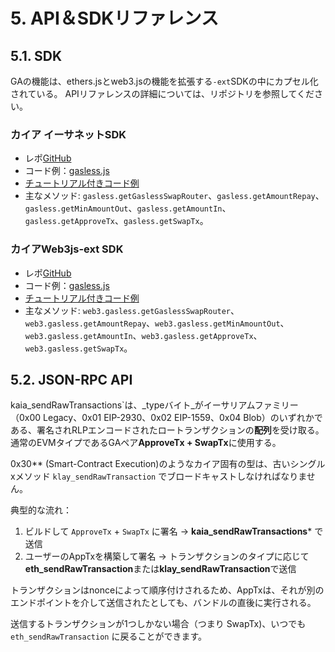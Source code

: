 # 5. API＆SDKリファレンス

## 5.1. SDK

GAの機能は、ethers.jsとweb3.jsの機能を拡張する`-ext`SDKの中にカプセル化されている。 APIリファレンスの詳細については、リポジトリを参照してください。

### カイア イーサネットSDK

- レポ[GitHub](https://github.com/kaiachain/kaia-sdk/tree/dev/ethers-ext)
- コード例：[gasless.js](https://github.com/kaiachain/kaia-sdk/blob/dev/ethers-ext/example/v6/gasless/gasless.js)
- [チュートリアル付きコード例](https://docs.kaia.io/references/sdk/ethers-ext/v6/gas-abstraction/gasless/)
- 主なメソッド: `gasless.getGaslessSwapRouter`、`gasless.getAmountRepay`、`gasless.getMinAmountOut`、`gasless.getAmountIn`、`gasless.getApproveTx`、`gasless.getSwapTx`。

### カイアWeb3js-ext SDK

- レポ[GitHub](https://github.com/kaiachain/kaia-sdk/tree/dev/web3js-ext)
- コード例：[gasless.js](https://github.com/kaiachain/kaia-sdk/blob/dev/web3js-ext/example/gasless/gasless.js)
- [チュートリアル付きコード例](https://docs.kaia.io/references/sdk/web3js-ext/gas-abstraction/gasless/)
- 主なメソッド: `web3.gasless.getGaslessSwapRouter`、`web3.gasless.getAmountRepay`、`web3.gasless.getMinAmountOut`、`web3.gasless.getAmountIn`、`web3.gasless.getApproveTx`、`web3.gasless.getSwapTx`。

## 5.2. JSON-RPC API

kaia_sendRawTransactions\`は、_typeバイト_がイーサリアムファミリー（0x00 Legacy、0x01 EIP-2930、0x02 EIP-1559、0x04 Blob）のいずれかである、署名されRLPエンコードされたロートランザクションの**配列**を受け取る。  通常のEVMタイプであるGAペア**ApproveTx + SwapTx**に使用する。

0x30\*\* (Smart-Contract Execution)のようなカイア固有の型は、古いシングルxメソッド `klay_sendRawTransaction` でブロードキャストしなければなりません。

典型的な流れ：

1. ビルドして `ApproveTx` + `SwapTx` に署名 → **kaia_sendRawTransactions**\* で送信
2. ユーザーのAppTxを構築して署名 → トランザクションのタイプに応じて**eth_sendRawTransaction**または**klay_sendRawTransaction**で送信

トランザクションはnonceによって順序付けされるため、AppTxは、それが別のエンドポイントを介して送信されたとしても、バンドルの直後に実行される。

送信するトランザクションが1つしかない場合（つまり SwapTx)、いつでも `eth_sendRawTransaction` に戻ることができます。
